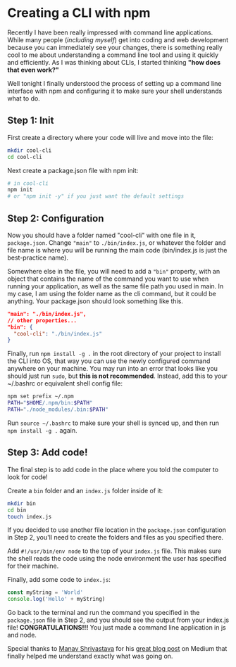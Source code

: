 # Creating a CLI with npm

Recently I have been really impressed with command line applications. While many people (_including myself_) get into coding and web development because you can immediately see your changes, there is something really cool to me about understanding a command line tool and using it quickly and efficiently. As I was thinking about CLIs, I started thinking **"how does that even work?"**

Well tonight I finally understood the process of setting up a command line interface with npm and configuring it to make sure your shell understands what to do.

## Step 1: Init

First create a directory where your code will live and move into the file:

```bash
mkdir cool-cli
cd cool-cli
```

Next create a package.json file with npm init:

```bash
# in cool-cli
npm init
# or "npm init -y" if you just want the default settings
```

## Step 2: Configuration

Now you should have a folder named "cool-cli" with one file in it, `package.json`. Change `"main"` to `./bin/index.js`, or whatever the folder and file name is where you will be running the main code (bin/index.js is just the best-practice name).

Somewhere else in the file, you will need to add a `"bin"` property, with an object that contains the name of the command you want to use when running your application, as well as the same file path you used in main. In my case, I am using the folder name as the cli command, but it could be anything. Your package.json should look something like this.

```json
"main": "./bin/index.js",
// other properties...
"bin": {
  "cool-cli": "./bin/index.js"
}
```

Finally, run `npm install -g .` in the root directory of your project to install the CLI into OS, that way you can use the newly configured command anywhere on your machine. You may run into an error that looks like you should just run `sudo`, but **this is not recommended**. Instead, add this to your ~/.bashrc or equivalent shell config file:

```bash
npm set prefix ~/.npm
PATH="$HOME/.npm/bin:$PATH"
PATH="./node_modules/.bin:$PATH"
```

Run `source ~/.bashrc` to make sure your shell is synced up, and then run `npm install -g .` again.

## Step 3: Add code!

The final step is to add code in the place where you told the computer to look for code!

Create a `bin` folder and an `index.js` folder inside of it:

```bash
mkdir bin
cd bin
touch index.js
```

If you decided to use another file location in the `package.json` configuration in Step 2, you'll need to create the folders and files as you specified there.

Add `#!/usr/bin/env node` to the top of your `index.js` file. This makes sure the shell reads the code using the node environment the user has specified for their machine.

Finally, add some code to `index.js`:

```javascript
const myString = 'World'
console.log('Hello' + myString)
```

Go back to the terminal and run the command you specified in the `package.json` file in Step 2, and you should see the output from your index.js file! **CONGRATULATIONS!!!** You just made a command line application in js and node.

Special thanks to [Manav Shrivastava](https://github.com/manavshrivastavagit/mycli) for his [great blog post](https://medium.com/@manavshrivastava/lets-build-a-cli-command-line-interface-with-node-js-d3b5faacc5ea) on Medium that finally helped me understand exactly what was going on.

